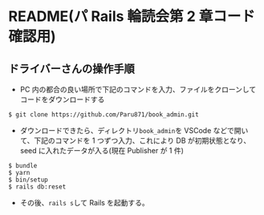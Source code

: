 # README(パ Rails 輪読会第 2 章コード確認用)

## ドライバーさんの操作手順

- PC 内の都合の良い場所で下記のコマンドを入力、ファイルをクローンしてコードをダウンロードする

```
$ git clone https://github.com/Paru871/book_admin.git
```

- ダウンロードできたら、ディレクトリ`book_admin`を VSCode などで開いて、下記のコマンドを 1 つずつ入力、これにより DB が初期状態となり、seed に入れたデータが入る(現在 Publisher が 1 件)

```
$ bundle
$ yarn
$ bin/setup
$ rails db:reset
```

- その後、`rails s`して Rails を起動する。
